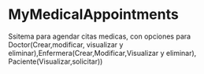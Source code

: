 # MyMedicalAppointments
Ssitema para agendar citas medicas, con opciones para Doctor(Crear,modificar, visualizar y eliminar),Enfermera(Crear,Modificar,Visualizar y eliminar), Paciente(Visualizar,solicitar))
